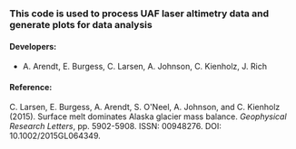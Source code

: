 ### This code is used to process UAF laser altimetry data and generate plots for data analysis

#### Developers:

* A. Arendt, E. Burgess, C. Larsen, A. Johnson, C. Kienholz, J. Rich 

#### Reference:
C. Larsen, E. Burgess, A. Arendt, S. O'Neel, A. Johnson, and C. Kienholz (2015). Surface melt dominates Alaska glacier mass balance. _Geophysical Research Letters_, pp. 5902-5908. ISSN: 00948276. DOI:
10.1002/2015GL064349. 